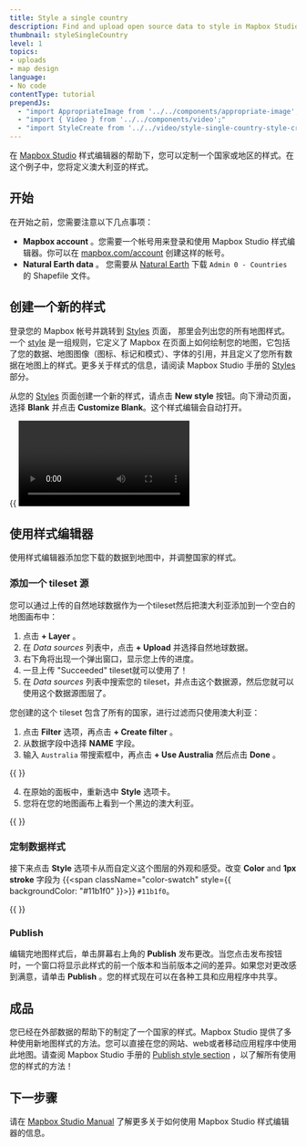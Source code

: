 ```yaml
---
title: Style a single country
description: Find and upload open source data to style in Mapbox Studio.
thumbnail: styleSingleCountry
level: 1
topics:
- uploads
- map design
language:
- No code
contentType: tutorial
prependJs:
  - "import AppropriateImage from '../../components/appropriate-image';"
  - "import { Video } from '../../components/video';"
  - "import StyleCreate from '../../video/style-single-country-style-create.mp4';"
---
```


<style>
    .color-swatch {
      width: 15px;
      height: 15px;
      border-radius: 15px;
      display: inline-block;
      margin-bottom: -2px;
    }
</style>

在 [Mapbox Studio](https://studio.mapbox.com) 样式编辑器的帮助下，您可以定制一个国家或地区的样式。在这个例子中，您将定义澳大利亚的样式。

## 开始

在开始之前，您需要注意以下几点事项：

- **Mapbox account** 。您需要一个帐号用来登录和使用 Mapbox Studio 样式编辑器。你可以在 [mapbox.com/account](https://account.mapbox.com) 创建这样的帐号。
- **Natural Earth data** 。 您需要从 [Natural Earth](http://www.naturalearthdata.com/downloads/10m-cultural-vectors/) 下载 `Admin 0 - Countries` 的 Shapefile 文件。

## 创建一个新的样式

登录您的 Mapbox 帐号并跳转到 [Styles](https://studio.mapbox.com/styles) 页面， 那里会列出您的所有地图样式。一个 [style](/help/glossary/style/) 是一组规则，它定义了 Mapbox 在页面上如何绘制您的地图，它包括了您的数据、地图图像（图标、标记和模式）、字体的引用，并且定义了您所有数据在地图上的样式。更多关于样式的信息，请阅读 Mapbox Studio 手册的 [Styles](https://docs.mapbox.com/studio-manual/reference/styles/) 部分。

从您的 [Styles](https://studio.mapbox.com/styles) 页面创建一个新的样式，请点击 **New style** 按钮。向下滑动页面，选择 **Blank** 并点击 **Customize Blank**。这个样式编辑会自动打开。

{{
  <Video
    filename={StyleCreate}
    title="Create a new style modal in Mapbox Studio"
  />
}}

## 使用样式编辑器

使用样式编辑器添加您下载的数据到地图中，并调整国家的样式。

### 添加一个 tileset 源

您可以通过上传的自然地球数据作为一个tileset然后把澳大利亚添加到一个空白的地图画布中：

1. 点击 **+ Layer** 。
2. 在 _Data sources_ 列表中，点击 **+ Upload** 并选择自然地球数据。
3. 右下角将出现一个弹出窗口，显示您上传的进度。
4. 一旦上传 "Succeeded" tileset就可以使用了！
5. 在 _Data sources_ 列表中搜索您的 tileset，并点击这个数据源，然后您就可以使用这个数据源图层了。

您创建的这个 tileset 包含了所有的国家，进行过滤而只使用澳大利亚：

1. 点击 **Filter** 选项，再点击 **+ Create filter** 。
2. 从数据字段中选择 **NAME** 字段。
3. 输入 `Australia` 带搜索框中，再点击 **+ Use Australia** 然后点击 **Done** 。

{{
  <AppropriateImage
    imageId="styleSingleCountryFilter"
    alt="screenshot of how to filter data in the Mapbox Studio style editor"
  />
}}

4. 在原始的面板中，重新选中 **Style** 选项卡。
5. 您将在您的地图画布上看到一个黑边的澳大利亚。

{{
  <AppropriateImage
    imageId="styleSingleCountryNoStyle"
    alt="screenshot of unstyled country"
  />
}}

### 定制数据样式

接下来点击 **Style** 选项卡从而自定义这个图层的外观和感受。改变 **Color** and **1px stroke** 字段为 {{<span className="color-swatch" style={{ backgroundColor: "#11b1f0" }}></span>}} `#11b1f0`。

{{
  <AppropriateImage
    imageId="styleSingleCountryFillColor"
    alt="screenshot of style panel in Mapbox studio"
  />
}}

### Publish

编辑完地图样式后，单击屏幕右上角的 **Publish** 发布更改。当您点击发布按钮时，一个窗口将显示此样式的前一个版本和当前版本之间的差异。如果您对更改感到满意，请单击 **Publish** 。您的样式现在可以在各种工具和应用程序中共享。

## 成品

您已经在外部数据的帮助下的制定了一个国家的样式。Mapbox Studio 提供了多种使用新地图样式的方法。您可以直接在您的网站、web或者移动应用程序中使用此地图。请查阅 Mapbox Studio 手册的 [Publish style section](https://docs.mapbox.com/studio-manual/overview/publish-your-style/) ，以了解所有使用您的样式的方法！

## 下一步骤

请在 [Mapbox Studio Manual](https://docs.mapbox.com/studio-manual/reference/styles/) 了解更多关于如何使用 Mapbox Studio 样式编辑器的信息。

